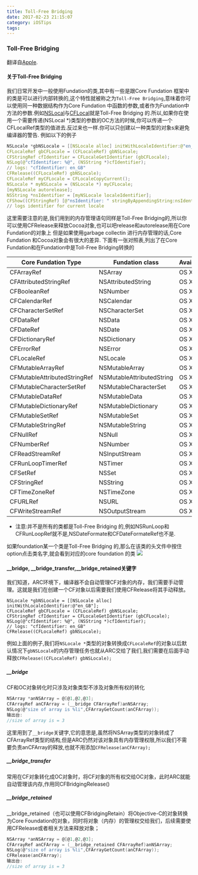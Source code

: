 ```yaml
---
title: Toll-Free Bridging
date: 2017-02-23 21:15:07
category: iOSTips
tags:
---
```



### Toll-Free Bridging

翻译自[Apple](https://developer.apple.com/library/content/documentation/General/Conceptual/CocoaEncyclopedia/Toll-FreeBridgin/Toll-FreeBridgin.html#//apple_ref/doc/uid/TP40010810-CH2).
#### 关于Toll-Free Bridging
我们日常开发中一般使用Fundation的类,其中有一些是跟Core Fundation 框架中的类是可以进行内部转换的,这个特性就被称之为`Toll-Free Bridging`,意味着你可以使用同一种数据结构作为Core Fundation 中函数的参数,或者作为Fundation中方法的参数.例如[NSLocal](https://developer.apple.com/reference/foundation/nslocale)与[CFLocal](https://developer.apple.com/reference/corefoundation/cflocale)就是Toll-Free Bridging 的.所以,如果你在使用一个需要传递(NSLocal *)类型的参数的OC方法的时候,你可以传递一个CFLocalRef类型的值进去.反过来也一样.你可以只创建以一种类型的对象s来避免编译器的警告.
例如以下的例子

```c
NSLocale *gbNSLocale = [[NSLocale alloc] initWithLocaleIdentifier:@"en_GB"];
CFLocaleRef gbCFLocale = (CFLocaleRef) gbNSLocale;
CFStringRef cfIdentifier = CFLocaleGetIdentifier (gbCFLocale);
NSLog(@"cfIdentifier: %@", (NSString *)cfIdentifier);
// logs: "cfIdentifier: en_GB"
CFRelease((CFLocaleRef) gbNSLocale);
CFLocaleRef myCFLocale = CFLocaleCopyCurrent();
NSLocale * myNSLocale = (NSLocale *) myCFLocale;
[myNSLocale autorelease];
NSString *nsIdentifier = [myNSLocale localeIdentifier];
CFShow((CFStringRef) [@"nsIdentifier: " stringByAppendingString:nsIdentifier]);
// logs identifier for current locale
```
这里需要注意的是,我们用到的内存管理语句同样是Toll-Free Bridging的,所以你可以使用CFRelease来释放Cocoa对象,也可以吧release和autorelease用在Core Fundation的对象上
但是如果使用garbage collectin 进行内存管理的话,Core Fundation 和Cocoa对象会有很大的差异.
下面有一张对照表,列出了在Core Fundation和在Fundation中是Toll-Free Bridging转换的

| Core Fundation Type | Fundation class | Availability |
| ---------  |  --------  | ------- |
|CFArrayRef | NSArray| OS X 10.0|
|CFAttributedStringRef| NSAttributedString|OS X 10.4|
|CFBooleanRef|NSNumber|OS X 10.0|
|CFCalendarRef|NSCalendar|OS X 10.4|
|CFCharacterSetRef|NSCharacterSet|OS X 10.0|
|CFDataRef|NSData|OS X 10.0|
|CFDateRef|NSDate|OS X 10.0|
|CFDictionaryRef|NSDictionary|OS X 10.0|
|CFErrorRef|NSError|OS X 10.5|
|CFLocaleRef|NSLocale|OS X 10.4|
|CFMutableArrayRef|NSMutableArray|OS X 10.0|
|CFMutableAttributedStringRef|NSMutableAttributedString|OS X 10.4|
|CFMutableCharacterSetRef|NSMutableCharacterSet|OS X 10.0|
|CFMutableDataRef|NSMutableData|OS X 10.0|
|CFMutableDictionaryRef|NSMutableDictionary|OS X 10.0|
|CFMutableSetRef|NSMutableSet|OS X 10.0|
|CFMutableStringRef|NSMutableString|OS X 10.0|
|CFNullRef|NSNull|OS X 10.2|
|CFNumberRef|NSNumber|OS X 10.0|
|CFReadStreamRef|NSInputStream|OS X 10.0|
|CFRunLoopTimerRef|NSTimer|OS X 10.0|
|CFSetRef|NSSet|OS X 10.0|
|CFStringRef|NSString|OS X 10.0|
|CFTimeZoneRef|NSTimeZone|OS X 10.0|
|CFURLRef|NSURL|OS X 10.0|
|CFWriteStreamRef|NSOutputStream|OS X 10.0|
* 注意:并不是所有的类都是Toll-Free Bridging 的,例如NSRunLoop和CFRunLoopRef就不是,NSDateFormate和CFDateFormateRef也不是.

如果foundation某一个类是Toll-Free Bridging 的,那么在该类的头文件中按住option点击类名字,就会看到对应的core foundation 的类
![](http://o7vzr7y09.bkt.clouddn.com/%E5%B1%8F%E5%B9%95%E5%BF%AB%E7%85%A7%202017-05-19%20%E4%B8%8B%E5%8D%881.27.46.png)

#### __bridge, __bridge_transfer,__bridge_retained关键字
我们知道，ARC环境下，编译器不会自动管理CF对象的内存，我们需要手动管理。这就是我们在创建一个CF对象以后需要我们使用CFRelease将其手动释放。

```
NSLocale *gbNSLocale = [[NSLocale alloc] initWithLocaleIdentifier:@"en_GB"];
CFLocaleRef gbCFLocale = (CFLocaleRef) gbNSLocale;
CFStringRef cfIdentifier = CFLocaleGetIdentifier (gbCFLocale);
NSLog(@"cfIdentifier: %@", (NSString *)cfIdentifier);
// logs: "cfIdentifier: en_GB"
CFRelease((CFLocaleRef) gbNSLocale);
```
例如上面的例子,我们将`NSLocale *`类型的对象转换成`CFLocaleRef`的对象以后默认情况下`gbNSLocale`的内存管理任务也就从ARC交给了我们,我们需要在后面手动释放`CFRelease((CFLocaleRef) gbNSLocale);`
##### __bridge
CF和OC对象转化时只涉及对象类型不涉及对象所有权的转化

```c
NSArray *anNSArray = @[@1,@2,@3];
CFArrayRef anCFArray = (__bridge CFArrayRef)anNSArray;
NSLog(@"size of array is %li",CFArrayGetCount(anCFArray));
输出台:
//size of array is = 3
```

这里用到了`__bridge`关键字,它的意思是,虽然将NSArray类型的对象转成了CFArrayRef类型的结构,但是ARC仍然对该对象具有内存管理权限,所以我们不需要负责anCFArray的释放,也就不用添加`CFRelease(anCFArray);`

##### __bridge_transfer
常用在CF对象转化成OC对象时，将CF对象的所有权交给OC对象，此时ARC就能自动管理该内存,作用同CFBridgingRelease()

##### __bridge_retained
__bridge_retained（也可以使用CFBridgingRetain）将Objective-C的对象转换为Core Foundation的对象，同时将对象（内存）的管理权交给我们，后续需要使用CFRelease或者相关方法来释放对象；

```c
NSArray *anNSArray = @[@1,@2,@3];
CFArrayRef anCFArray = (__bridge_retained CFArrayRef)anNSArray;
NSLog(@"size of array is %li",CFArrayGetCount(anCFArray));
CFRelease(anCFArray);
输出台:
//size of array is = 3
```





